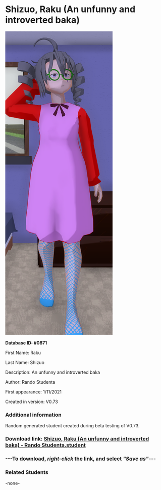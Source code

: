 # Shizuo, Raku (An unfunny and introverted baka)

<img src="../../Files/Images/Shizuo, Raku (An unfunny and introverted baka).png" title="Shizuo, Raku (An unfunny and introverted baka) - Rando Studenta">

**Database ID: #0871**

First Name: Raku

Last Name: Shizuo

Description: An unfunny and introverted baka

Author: Rando Studenta

First appearance: 1/11/2021

Created in version: V0.73

### Additional information

Random generated student created during beta testing of V0.73.

### Download link: <a href="https://raw.githubusercontent.com/Arbiter1223/Daigaku-Gurashi-Custom-Students/master/Files/Student%20Files/Shizuo%2C%20Raku%20(An%20unfunny%20and%20introverted%20baka)%20-%20Rando%20Studenta.student">Shizuo, Raku (An unfunny and introverted baka) - Rando Studenta.student</a>

### ---**To download, _right-click_ the link, and select _"Save as"_**---

### Related Students

-none-
